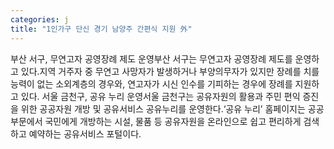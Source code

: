 ```yaml
---
categories: j
title: "1인가구 단신 경기 남양주 간편식 지원 外"
---
```

부산 서구, 무연고자 공영장례 제도 운영부산 서구는 무연고자 공영장례 제도를 운영하고 있다.지역 거주자 중 무연고 사망자가 발생하거나 부양의무자가 있지만 장례를 치를 능력이 없는 소외계층의 경우와, 연고자가 시신 인수를 기피하는 경우에 장례를 지원하고 있다.	서울 금천구, 공유 누리 운영서울 금천구는 공유자원의 활용과 주민 편익 증진을 위한 공공자원 개방 및 공유서비스 공유누리를 운영한다.‘공유 누리’ 홈페이지는 공공부문에서 국민에게 개방하는 시설, 물품 등 공유자원을 온라인으로 쉽고 편리하게 검색하고 예약하는 공유서비스 포털이다.